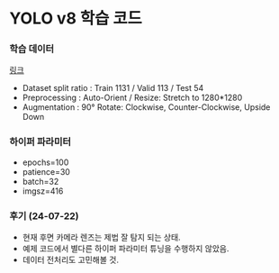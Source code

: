 # YOLO v8 학습 코드

### 학습 데이터

[링크](https://universe.roboflow.com/daftenp/camera-lens-detection)

- Dataset split ratio : Train 1131 / Valid 113 / Test 54
- Preprocessing : Auto-Orient / Resize: Stretch to 1280\*1280
- Augmentation : 90° Rotate: Clockwise, Counter-Clockwise, Upside Down

### 하이퍼 파라미터

- epochs=100
- patience=30
- batch=32
- imgsz=416

### 후기 (24-07-22)

- 현재 후면 카메라 렌즈는 제법 잘 탐지 되는 상태.
- 예제 코드에서 별다른 하이퍼 파라미터 튜닝을 수행하지 않았음.
- 데이터 전처리도 고민해볼 것.
